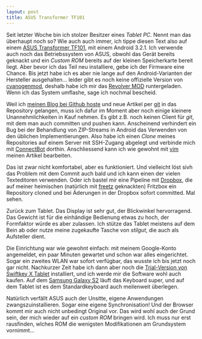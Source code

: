 ```yaml
---
layout: post
title: ASUS Transformer TF101
---
```

Seit letzter Woche bin ich stolzer Besitzer eines *Tablet PC*. Nennt man das überhaupt noch so? Wie auch auch immer, ich tippe diesen Text also auf einem [ASUS Transformer TF101][1], mit einem Android 3.2.1. Ich verwende auch noch das Betriebssystem von ASUS, obwohl das Gerät bereits geknackt und ein *Custom ROM* bereits auf der kleinen Speicherkarte bereit liegt. Aber bevor ich das Teil neu installiere, gebe ich der Firmware eine Chance. Bis jetzt habe ich es aber nie lange auf den Android-Varianten der Hersteller ausgehalten... leider gibt es noch keine offizielle Version von [cyanogenmod][2], deshalb habe ich mir das [Revolver MOD][3] runtergeladen. Wenn ich das System umflashe, sage ich nochmal bescheid.

Weil ich [meinen Blog bei Github hoste][4] und neue Artikel per [git][0] in das Repository gelangen, muss ich dafur im Moment aber noch einige kleinere Unannehmlichkeiten in Kauf nehmen. Es gibt z.B. noch keinen Client für *git*, mit dem man auch committen und pushen kann. Anscheinend verhindert ein Bug bei der Behandlung von ZIP-Streams in Android das Verwenden von den üblichen Implementierungen. Also habe ich einen *Clone* meines Repositories auf einem Server mit SSH-Zugang abgelegt und verbinde mich mit [ConnectBot][5] dorthin. Anschliessend kann ich wie gewohnt mit [vim][6] meinen Artikel bearbeiten.

Das ist zwar nicht komfortabel, aber es funktioniert. Und vielleicht löst sivh das Problem mit dem Commit auch bald und ich kann einen der vielen Texteditoren verwenden. Oder ich bastel mir eine Pipeline mit [Dropbox][7], die auf meiner heimischen (natürlich mit [freetz][8] geknackten) Fritzbox ein Repository cloned und bei Äderungen in der Dropbox sofort committed. Mal sehen.

Zurück zum Tablet. Das Display ist sehr gut, der Blickwinkel hervorragend. Das Gewicht ist für die einhändige Bedienung etwas zu hoch, der Formfaktor würde es aber zulassen. Ich stütze das Tablet meistens auf dem Bein ab oder nutze meine zugekaufte Tasche von *stilgut*, die auch als Aufsteller dient.

Die Einrichtung war wie gewohnt einfach: mit meinem Google-Konto angemeldet, ein paar Minuten gewartet und schon war alles eingerichtet. Sogar ein zweites WLAN war sofort verfügbar, das wusste ich bis jetzt noch gar nicht. Nachkurzer Zeit habe ich dann aber noch die [Trial-Version von Swiftkey X Tablet][9] installiert, und ich werde mir die Software wohl auch kaufen. Auf dem [Samsung Galaxy S2][10] läuft das Keyboard super, und auf dem Tablet ist es dem Standardkeyboard auch meilenweit überlegen.

Natürlich verfällt ASUS auch der Unsitte, eigene Anwendungen zwangszuinstallieren. Sogar eine eigene Synchronisation! Und der Browser kommt mir auch nicht unbedingt Original vor. Das wird wohl auch der Grund sein, der mich wieder auf ein *custom ROM* bringen wird. Ich muss nur erst rausfinden, wlches ROM die wenigsten Modifikationen am Grundsystem vornimmt...

[0]: http://git-scm.org
[1]: http://www.asus.de/Eee/Eee_Pad/Eee_Pad_Transformer_TF101/
[2]: http://www.cyanogenmod.com/devices
[3]: http://forum.xda-developers.com/showthread.php?t=1173230&page=164
[4]: https://github.com/MoriTanosuke/moritanosuke.github.com
[5]: https://market.android.com/details?id=org.connectbot
[6]: http://vim.org
[7]: http://getdropbox.com
[8]: http://freetz.org
[9]: https://market.android.com/details?id=com.touchtype.swiftkey.tablet.trial
[10]: http://blog.kopis.de/2011/07/05/erster-eindruck-samsung-galaxy-s2-i9100/



